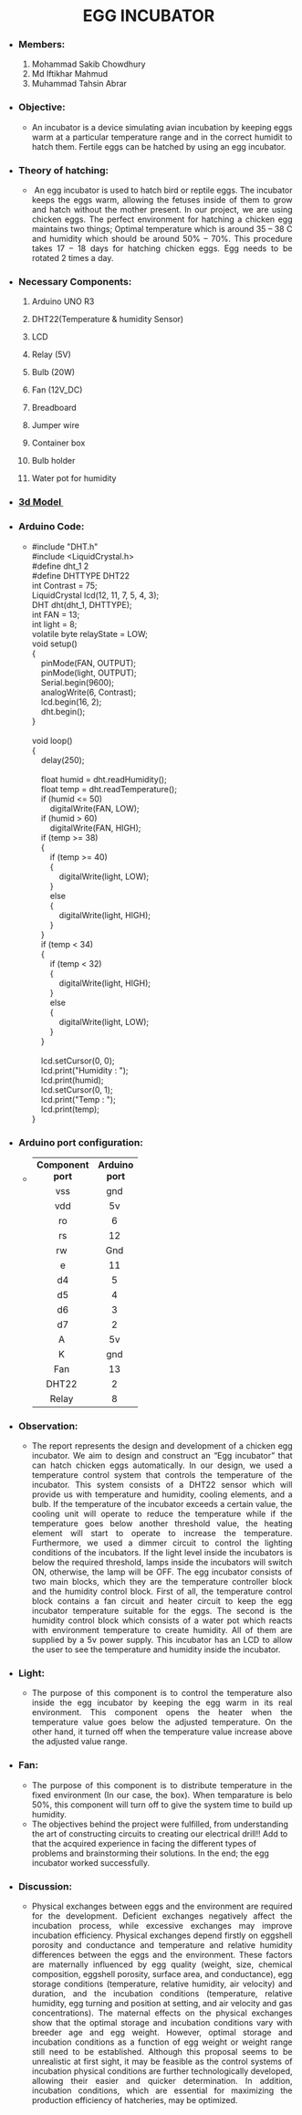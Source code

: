 <h1 style="text-align: center;">EGG INCUBATOR</h1>
<ul>
<li style="text-align: left;">
<h3><strong>Members:</strong></h3>
<ol type=1>
<li style="text-align: left;">Mohammad Sakib Chowdhury</li>
<li style="text-align: left;">Md Iftikhar Mahmud</li>
<li style="text-align: left;">Muhammad Tahsin Abrar</li>
</ol>
</li>
<li>
<h3><strong>Objective:&nbsp;</strong></h3>
<ul>
<li style="text-align: justify;">An incubator is a device simulating avian incubation by keeping eggs warm at a particular temperature range and in the correct humidit to hatch them. Fertile eggs can be hatched by using an egg incubator.</li>
</ul>
</li>
</ul>
<ul>
<li>
<h3><strong>Theory of hatching:&nbsp;</strong>&nbsp;</h3>
<ul>
<li style="text-align: justify;">&nbsp;An egg incubator is used to hatch bird or reptile eggs. The incubator keeps the eggs warm, allowing the fetuses inside of them to grow and hatch without the mother present. In our project, we are using chicken eggs. The perfect environment for hatching a chicken egg maintains two things; Optimal temperature which is around 35 &ndash; 38 C and humidity which should be around 50% &ndash; 70%. This procedure takes 17 &ndash; 18 days for hatching chicken eggs. Egg needs to be rotated 2 times a day.&nbsp;</li>
</ul>
</li>
</ul>
<ul>
<li>
<h3><strong>Necessary Components:&nbsp;</strong></h3>
<ol type=1>
<li>
<p>Arduino UNO R3</p>
</li>
<li>
<p>DHT22(Temperature &amp; humidity Sensor)</p>
</li>
<li>
<p>LCD</p>
</li>
<li>
<p>Relay (5V)</p>
</li>
<li>
<p>Bulb (20W)</p>
</li>
<li>
<p>Fan (12V_DC)</p>
</li>
<li>
<p>Breadboard</p>
</li>
<li>
<p>Jumper wire</p>
</li>
<li>
<p>Container box</p>
</li>
<li>
<p>Bulb holder</p>
</li>
<li>
<p>Water pot for humidity&nbsp;</p>
</li>
</ol>
</li>
<li>
<h3><a href="https://3dwarehouse.sketchup.com/ar-view/dddab2b3-1740-4511-a05b-d3c5b2e60ab4#model-viewer-no-ar-fallback">3d Model&nbsp;</a></h3>
</li>
<li>
<h3><strong>Arduino Code:&nbsp;</strong></h3>
<ul>
<li>
<div>#include "DHT.h"</div>
<div>#include &lt;LiquidCrystal.h&gt;</div>
<div>#define dht_1 2</div>
<div>#define DHTTYPE DHT22</div>
<div>int Contrast = 75;</div>
<div>LiquidCrystal lcd(12, 11, 7, 5, 4, 3);</div>
<div>DHT dht(dht_1, DHTTYPE);</div>
<div>int FAN = 13;</div>
<div>int light = 8;</div>
<div>volatile byte relayState = LOW;</div>
<div>void setup()</div>
<div>{</div>
<div>&nbsp; &nbsp; pinMode(FAN, OUTPUT);</div>
<div>&nbsp; &nbsp; pinMode(light, OUTPUT);</div>
<div>&nbsp; &nbsp; Serial.begin(9600);</div>
<div>&nbsp; &nbsp; analogWrite(6, Contrast);</div>
<div>&nbsp; &nbsp; lcd.begin(16, 2);</div>
<div>&nbsp; &nbsp; dht.begin();</div>
<div>}</div>
<strong><strong><br /></strong></strong>
<div>void loop()</div>
<div>{</div>
<div>&nbsp; &nbsp; delay(250);</div>
<strong><strong><br /></strong></strong>
<div>&nbsp; &nbsp; float humid = dht.readHumidity();</div>
<div>&nbsp; &nbsp; float temp = dht.readTemperature();</div>
<div>&nbsp; &nbsp; if (humid &lt;= 50)</div>
<div>&nbsp; &nbsp; &nbsp; &nbsp; digitalWrite(FAN, LOW);</div>
<div>&nbsp; &nbsp; if (humid &gt; 60)</div>
<div>&nbsp; &nbsp; &nbsp; &nbsp; digitalWrite(FAN, HIGH);</div>
<div>&nbsp; &nbsp; if (temp &gt;= 38)</div>
<div>&nbsp; &nbsp; {</div>
<div>&nbsp; &nbsp; &nbsp; &nbsp; if (temp &gt;= 40)</div>
<div>&nbsp; &nbsp; &nbsp; &nbsp; {</div>
<div>&nbsp; &nbsp; &nbsp; &nbsp; &nbsp; &nbsp; digitalWrite(light, LOW);</div>
<div>&nbsp; &nbsp; &nbsp; &nbsp; }</div>
<div>&nbsp; &nbsp; &nbsp; &nbsp; else</div>
<div>&nbsp; &nbsp; &nbsp; &nbsp; {</div>
<div>&nbsp; &nbsp; &nbsp; &nbsp; &nbsp; &nbsp; digitalWrite(light, HIGH);</div>
<div>&nbsp; &nbsp; &nbsp; &nbsp; }</div>
<div>&nbsp; &nbsp; }</div>
<div>&nbsp; &nbsp; if (temp &lt; 34)</div>
<div>&nbsp; &nbsp; {</div>
<div>&nbsp; &nbsp; &nbsp; &nbsp; if (temp &lt; 32)</div>
<div>&nbsp; &nbsp; &nbsp; &nbsp; {</div>
<div>&nbsp; &nbsp; &nbsp; &nbsp; &nbsp; &nbsp; digitalWrite(light, HIGH);</div>
<div>&nbsp; &nbsp; &nbsp; &nbsp; }</div>
<div>&nbsp; &nbsp; &nbsp; &nbsp; else</div>
<div>&nbsp; &nbsp; &nbsp; &nbsp; {</div>
<div>&nbsp; &nbsp; &nbsp; &nbsp; &nbsp; &nbsp; digitalWrite(light, LOW);</div>
<div>&nbsp; &nbsp; &nbsp; &nbsp; }</div>
<div>&nbsp; &nbsp; }</div>
<strong><strong><br /></strong></strong>
<div>&nbsp; &nbsp; lcd.setCursor(0, 0);</div>
<div>&nbsp; &nbsp; lcd.print("Humidity : ");</div>
<div>&nbsp; &nbsp; lcd.print(humid);</div>
<div>&nbsp; &nbsp; lcd.setCursor(0, 1);</div>
<div>&nbsp; &nbsp; lcd.print("Temp : ");</div>
<div>&nbsp; &nbsp; lcd.print(temp);</div>
<div>}</div>
</li>
</ul>
</li>
<li>
<h3>Arduino port configuration:&nbsp;</h3>
<ul>
<li>
<table>
<tbody>
<tr>
<td style="text-align: center;"><strong>Component </strong><br /><strong>port </strong></td>
<td style="text-align: center;"><strong>Arduino </strong><br /><strong>port </strong></td>
</tr>
<tr>
<td style="text-align: center;">vss</td>
<td style="text-align: center;">gnd&nbsp;</td>
</tr>
<tr>
<td style="text-align: center;">vdd</td>
<td style="text-align: center;">5v&nbsp;</td>
</tr>
<tr>
<td style="text-align: center;">ro</td>
<td style="text-align: center;">6&nbsp;</td>
</tr>
<tr>
<td style="text-align: center;">rs</td>
<td style="text-align: center;">12&nbsp;</td>
</tr>
<tr>
<td style="text-align: center;">rw&nbsp;</td>
<td style="text-align: center;">Gnd&nbsp;</td>
</tr>
<tr>
<td style="text-align: center;">e</td>
<td style="text-align: center;">11&nbsp;</td>
</tr>
<tr>
<td style="text-align: center;">d4</td>
<td style="text-align: center;">5&nbsp;</td>
</tr>
<tr>
<td style="text-align: center;">d5</td>
<td style="text-align: center;">4&nbsp;</td>
</tr>
<tr>
<td style="text-align: center;">d6</td>
<td style="text-align: center;">3&nbsp;</td>
</tr>
<tr>
<td style="text-align: center;">d7</td>
<td style="text-align: center;">2&nbsp;</td>
</tr>
<tr>
<td style="text-align: center;">A&nbsp;</td>
<td style="text-align: center;">5v&nbsp;</td>
</tr>
<tr>
<td style="text-align: center;">K&nbsp;</td>
<td style="text-align: center;">gnd&nbsp;</td>
</tr>
<tr>
<td style="text-align: center;">Fan&nbsp;</td>
<td style="text-align: center;">13&nbsp;</td>
</tr>
<tr>
<td style="text-align: center;">DHT22&nbsp;</td>
<td style="text-align: center;">2&nbsp;</td>
</tr>
<tr>
<td style="text-align: center;">Relay&nbsp;</td>
<td style="text-align: center;">8&nbsp;</td>
</tr>
</tbody>
</table>
</li>
</ul>
</li>
<li>
<h3>Observation:</h3>
<ul>
<li style="text-align: justify;">The report represents the design and development of a chicken egg incubator. We aim to design and construct an &ldquo;Egg incubator&rdquo; that can hatch chicken eggs automatically. In our design, we used a temperature control system that controls the temperature of the incubator. This system consists of a DHT22 sensor which will provide us with temperature and humidity, cooling elements, and a bulb. If the temperature of the incubator exceeds a certain value, the cooling unit will operate to reduce the temperature while if the temperature goes below another threshold value, the heating element will start to operate to increase the temperature. Furthermore, we used a dimmer circuit to control the lighting conditions of the incubators. If the light level inside the incubators is below the required threshold, lamps inside the incubators will switch ON, otherwise, the lamp will be OFF.&nbsp;The egg incubator consists of two main blocks, which they are the temperature controller block and the humidity control block. First of all, the temperature control block contains a fan circuit and heater circuit to keep the egg incubator temperature suitable for the eggs. The second is the humidity control block which consists of a water pot which reacts with environment temperature to create humidity. All of them are supplied by a 5v power supply. This incubator has an LCD to allow the user to see the temperature and humidity inside the incubator.&nbsp;</li>
</ul>
</li>
<li>
<h3>Light:</h3>
<ul>
<li style="text-align: justify;">The purpose of this component is to control the temperature also inside the egg incubator by keeping the egg warm in its real environment. This component opens the heater when the temperature value goes below the adjusted temperature. On the other hand, it turned off when the temperature value increase above the adjusted value range.</li>
</ul>
</li>
<li>
<h3>Fan:</h3>
<ul>
<li style="text-align: justify;">The purpose of this component is to distribute temperature in the fixed environment (In our case, the box). When temparature is belo 50%, this component will turn off to give the system time to build up humidity.</li>
<li>The objectives behind the project were fulfilled, from understanding the art of constructing circuits to creating our electrical drill!! Add to that the acquired experience in facing the different types of problems and brainstorming their solutions. In the end; the egg incubator worked successfully.</li>
</ul>
</li>
<li>
<h3>Discussion:&nbsp;</h3>
<ul>
<li style="text-align: justify;">Physical exchanges between eggs and the environment are required for the development. Deficient exchanges negatively affect the incubation process, while excessive exchanges may improve incubation efficiency. Physical exchanges depend firstly on eggshell porosity and conductance and temperature and relative humidity differences between the eggs and the environment. These factors are maternally influenced by egg quality (weight, size, chemical composition, eggshell porosity, surface area, and conductance), egg storage conditions (temperature, relative humidity, air velocity) and duration, and the incubation conditions (temperature, relative humidity, egg turning and position at setting, and air velocity and gas concentrations). The maternal effects on the physical exchanges show that the optimal storage and incubation conditions vary with breeder age and egg weight. However, optimal storage and incubation conditions as a function of egg weight or weight range still need to be established. Although this proposal seems to be unrealistic at first sight, it may be feasible as the control systems of incubation physical conditions are further technologically developed, allowing their easier and quicker determination. In addition, incubation conditions, which are essential for maximizing the production efficiency of hatcheries, may be optimized.</li>
</ul>
</li>
</ul>
<p>&nbsp;</p>
<div id="gtx-trans" style="position: absolute; left: 196px; top: 560.775px;">&nbsp;</div>
